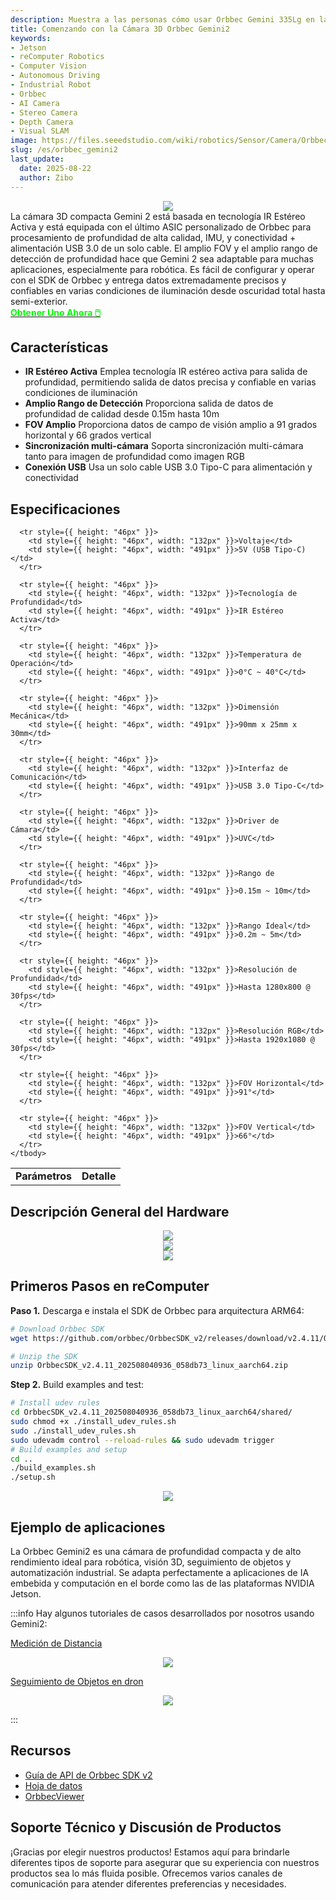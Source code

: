 ```yaml
---
description: Muestra a las personas cómo usar Orbbec Gemini 335Lg en la plataforma reComputer Jetson.
title: Comenzando con la Cámara 3D Orbbec Gemini2
keywords:
- Jetson
- reComputer Robotics
- Computer Vision
- Autonomous Driving
- Industrial Robot
- Orbbec
- AI Camera
- Stereo Camera
- Depth Camera
- Visual SLAM
image: https://files.seeedstudio.com/wiki/robotics/Sensor/Camera/Orbbec_Gemini2/orbbec-gemini-2-3d-camera.webp 
slug: /es/orbbec_gemini2
last_update:
  date: 2025-08-22
  author: Zibo
---
```


<div align="center">
    <img width={400}
    src="https://files.seeedstudio.com/wiki/robotics/Sensor/Camera/Orbbec_Gemini2/orbbec-gemini-2-3d-camera.png" />
</div>

<div style={{ textAlign: "justify" }}>
La cámara 3D compacta Gemini 2 está basada en tecnología IR Estéreo Activa y está equipada con el último ASIC personalizado de Orbbec para procesamiento de profundidad de alta calidad, IMU, y conectividad + alimentación USB 3.0 de un solo cable. El amplio FOV y el amplio rango de detección de profundidad hace que Gemini 2 sea adaptable para muchas aplicaciones, especialmente para robótica. Es fácil de configurar y operar con el SDK de Orbbec y entrega datos extremadamente precisos y confiables en varias condiciones de iluminación desde oscuridad total hasta semi-exterior.
</div>

<div class="get_one_now_container" style={{textAlign: 'center'}}>
<a class="get_one_now_item" href="https://www.seeedstudio.com/Orbbec-Gemini-2-3D-Camera-p-6464.html" target="_blank">
<strong><span><font color={'FFFFFF'} size={"4"}> Obtener Uno Ahora 🖱️</font></span></strong>
</a></div>

## Características

- **IR Estéreo Activa** Emplea tecnología IR estéreo activa para salida de profundidad, permitiendo salida de datos precisa y confiable en varias condiciones de iluminación
- **Amplio Rango de Detección** Proporciona salida de datos de profundidad de calidad desde 0.15m hasta 10m
- **FOV Amplio** Proporciona datos de campo de visión amplio a 91 grados horizontal y 66 grados vertical
- **Sincronización multi-cámara** Soporta sincronización multi-cámara tanto para imagen de profundidad como imagen RGB
- **Conexión USB** Usa un solo cable USB 3.0 Tipo-C para alimentación y conectividad

## Especificaciones

<div className="table-center">
  <table style={{ height: "700px" }}>
    <tbody>
      <tr style={{ height: "46px" }}>
        <td style={{ height: "46px", width: "400px" }}>
          <strong>Parámetros</strong>
        </td>
        <td style={{ height: "46px", width: "491px" }}>
          <strong>Detalle</strong>
        </td>
      </tr>

      <tr style={{ height: "46px" }}>
        <td style={{ height: "46px", width: "132px" }}>Voltaje</td>
        <td style={{ height: "46px", width: "491px" }}>5V (USB Tipo-C)</td>
      </tr>

      <tr style={{ height: "46px" }}>
        <td style={{ height: "46px", width: "132px" }}>Tecnología de Profundidad</td>
        <td style={{ height: "46px", width: "491px" }}>IR Estéreo Activa</td>
      </tr>

      <tr style={{ height: "46px" }}>
        <td style={{ height: "46px", width: "132px" }}>Temperatura de Operación</td>
        <td style={{ height: "46px", width: "491px" }}>0°C ~ 40°C</td>
      </tr>

      <tr style={{ height: "46px" }}>
        <td style={{ height: "46px", width: "132px" }}>Dimensión Mecánica</td>
        <td style={{ height: "46px", width: "491px" }}>90mm x 25mm x 30mm</td>
      </tr>

      <tr style={{ height: "46px" }}>
        <td style={{ height: "46px", width: "132px" }}>Interfaz de Comunicación</td>
        <td style={{ height: "46px", width: "491px" }}>USB 3.0 Tipo-C</td>
      </tr>

      <tr style={{ height: "46px" }}>
        <td style={{ height: "46px", width: "132px" }}>Driver de Cámara</td>
        <td style={{ height: "46px", width: "491px" }}>UVC</td>
      </tr>

      <tr style={{ height: "46px" }}>
        <td style={{ height: "46px", width: "132px" }}>Rango de Profundidad</td>
        <td style={{ height: "46px", width: "491px" }}>0.15m ~ 10m</td>
      </tr>

      <tr style={{ height: "46px" }}>
        <td style={{ height: "46px", width: "132px" }}>Rango Ideal</td>
        <td style={{ height: "46px", width: "491px" }}>0.2m ~ 5m</td>
      </tr>

      <tr style={{ height: "46px" }}>
        <td style={{ height: "46px", width: "132px" }}>Resolución de Profundidad</td>
        <td style={{ height: "46px", width: "491px" }}>Hasta 1280x800 @ 30fps</td>
      </tr>

      <tr style={{ height: "46px" }}>
        <td style={{ height: "46px", width: "132px" }}>Resolución RGB</td>
        <td style={{ height: "46px", width: "491px" }}>Hasta 1920x1080 @ 30fps</td>
      </tr>

      <tr style={{ height: "46px" }}>
        <td style={{ height: "46px", width: "132px" }}>FOV Horizontal</td>
        <td style={{ height: "46px", width: "491px" }}>91°</td>
      </tr>

      <tr style={{ height: "46px" }}>
        <td style={{ height: "46px", width: "132px" }}>FOV Vertical</td>
        <td style={{ height: "46px", width: "491px" }}>66°</td>
      </tr>
    </tbody>
  </table>
</div>

## Descripción General del Hardware

<div align="center">
    <img width={700}
     src="https://media-cdn.seeedstudio.com/media/wysiwyg/upload/image-101090144-1.png" />
</div>

<div align="center">
    <img width={700}
     src="https://media-cdn.seeedstudio.com/media/wysiwyg/upload/image-101090144-2.png" />
</div>

<div align="center">
    <img width={700}
     src="https://media-cdn.seeedstudio.com/media/wysiwyg/upload/image-101090144-3.png" />
</div>

## Primeros Pasos en reComputer

**Paso 1.** Descarga e instala el SDK de Orbbec para arquitectura ARM64:

```bash
# Download Orbbec SDK
wget https://github.com/orbbec/OrbbecSDK_v2/releases/download/v2.4.11/OrbbecSDK_v2.4.11_202508040936_058db73_linux_aarch64.zip

# Unzip the SDK
unzip OrbbecSDK_v2.4.11_202508040936_058db73_linux_aarch64.zip
```

**Step 2.** Build examples and test:

```bash
# Install udev rules
cd OrbbecSDK_v2.4.11_202508040936_058db73_linux_aarch64/shared/
sudo chmod +x ./install_udev_rules.sh
sudo ./install_udev_rules.sh
sudo udevadm control --reload-rules && sudo udevadm trigger
# Build examples and setup
cd ..
./build_examples.sh
./setup.sh
```

<div align="center">
    <img width={1000}
    src="https://files.seeedstudio.com/wiki/robotics/Sensor/Camera/Orbbec_Gemini2/test_sdk.png" />
</div>

## Ejemplo de aplicaciones

<div style={{ textAlign: "justify" }}>
La Orbbec Gemini2 es una cámara de profundidad compacta y de alto rendimiento ideal para robótica, visión 3D, seguimiento de objetos y automatización industrial.
Se adapta perfectamente a aplicaciones de IA embebida y computación en el borde como las de las plataformas NVIDIA Jetson.
</div>

:::info
Hay algunos tutoriales de casos desarrollados por nosotros usando Gemini2:

[Medición de Distancia](https://wiki.seeedstudio.com/es/yolov11_with_depth_camera/)

<div align="center">
    <img width={800}
    src="https://files.seeedstudio.com/wiki/robotics/Sensor/Camera/Orbbec_Gemini2/distance.png" />
</div>

[Seguimiento de Objetos en dron](https://wiki.seeedstudio.com/es/object_tracking_with_reComputer_jetson_and_pX4/)

<div align="center">
    <img width={800}
    src="https://files.seeedstudio.com/wiki/robotics/Sensor/Camera/Orbbec_Gemini2/px4.png" />
</div>

:::

## Recursos

- [Guía de API de Orbbec SDK v2](https://orbbec.github.io/docs/OrbbecSDKv2_API_User_Guide/source/3_Application_Guide/Application_Guide.html)
- [Hoja de datos](https://files.seeedstudio.com/products/Orbbec/Orbbec_Gemini_2_Series_Datasheet_V1.7_20240316.pdf)
- [OrbbecViewer](https://github.com/orbbec/OrbbecSDK/blob/main/doc/OrbbecViewer/English/OrbbecViewer.md)

## Soporte Técnico y Discusión de Productos

¡Gracias por elegir nuestros productos! Estamos aquí para brindarle diferentes tipos de soporte para asegurar que su experiencia con nuestros productos sea lo más fluida posible. Ofrecemos varios canales de comunicación para atender diferentes preferencias y necesidades.

<div class="button_tech_support_container">
<a href="https://forum.seeedstudio.com/" class="button_forum"></a>
<a href="https://www.seeedstudio.com/contacts" class="button_email"></a>
</div>

<div class="button_tech_support_container">
<a href="https://discord.gg/eWkprNDMU7" class="button_discord"></a>
<a href="https://github.com/Seeed-Studio/wiki-documents/discussions/69" class="button_discussion"></a>
</div>
